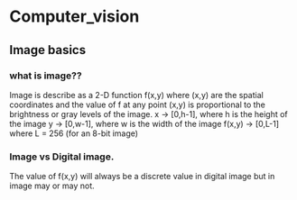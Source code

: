# Computer_vision
## Image basics
### what is image??
Image is describe as a 2-D function f(x,y) where (x,y)
are the spatial coordinates and the value of f at any point (x,y)
is proportional to the brightness or gray levels of the image.
x -> [0,h-1], where h is the height of the image
y -> [0,w-1], where w is the width of the image
f(x,y) -> [0,L-1] where L = 256 (for an 8-bit image)
### Image vs Digital image.
The value of f(x,y) will always be a discrete value in digital image but in image may or may not.



